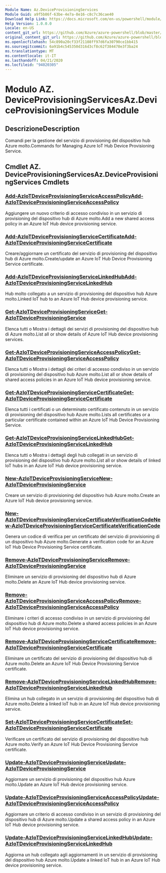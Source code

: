 ```yaml
---
Module Name: Az.DeviceProvisioningServices
Module Guid: a9f5b86f-63be-4e7a-8e16-c8c7c36cae40
Download Help Link: https://docs.microsoft.com/en-us/powershell/module/az.deviceprovisioningservices
Help Version: 1.0.0.0
Locale: en-US
content_git_url: https://github.com/Azure/azure-powershell/blob/master/src/DeviceProvisioningServices/DeviceProvisioningServices/help/Az.DeviceProvisioningServices.md
original_content_git_url: https://github.com/Azure/azure-powershell/blob/master/src/DeviceProvisioningServices/DeviceProvisioningServices/help/Az.DeviceProvisioningServices.md
ms.openlocfilehash: 54c890a20cf33f21108ff97d6fa30790ce1bb415
ms.sourcegitcommit: 6a91b4c545350d316d3cf8c62f384478e3f3ba24
ms.translationtype: MT
ms.contentlocale: it-IT
ms.lasthandoff: 04/21/2020
ms.locfileid: "94020305"
---
```

# <span data-ttu-id="4fb3a-101">Modulo AZ. DeviceProvisioningServices</span><span class="sxs-lookup"><span data-stu-id="4fb3a-101">Az.DeviceProvisioningServices Module</span></span>
## <span data-ttu-id="4fb3a-102">Descrizione</span><span class="sxs-lookup"><span data-stu-id="4fb3a-102">Description</span></span>
<span data-ttu-id="4fb3a-103">Comandi per la gestione del servizio di provisioning del dispositivo hub Azure molto.</span><span class="sxs-lookup"><span data-stu-id="4fb3a-103">Commands for Managing Azure IoT Hub Device Provisioning Service.</span></span>

## <span data-ttu-id="4fb3a-104">Cmdlet AZ. DeviceProvisioningServices</span><span class="sxs-lookup"><span data-stu-id="4fb3a-104">Az.DeviceProvisioningServices Cmdlets</span></span>
### [<span data-ttu-id="4fb3a-105">Add-AzIoTDeviceProvisioningServiceAccessPolicy</span><span class="sxs-lookup"><span data-stu-id="4fb3a-105">Add-AzIoTDeviceProvisioningServiceAccessPolicy</span></span>](Add-AzIoTDeviceProvisioningServiceAccessPolicy.md)
<span data-ttu-id="4fb3a-106">Aggiungere un nuovo criterio di accesso condiviso in un servizio di provisioning del dispositivo hub di Azure molto.</span><span class="sxs-lookup"><span data-stu-id="4fb3a-106">Add a new shared access policy in an Azure IoT Hub device provisioning service.</span></span>

### [<span data-ttu-id="4fb3a-107">Add-AzIoTDeviceProvisioningServiceCertificate</span><span class="sxs-lookup"><span data-stu-id="4fb3a-107">Add-AzIoTDeviceProvisioningServiceCertificate</span></span>](Add-AzIoTDeviceProvisioningServiceCertificate.md)
<span data-ttu-id="4fb3a-108">Creare/aggiornare un certificato del servizio di provisioning del dispositivo hub di Azure molto.</span><span class="sxs-lookup"><span data-stu-id="4fb3a-108">Create/update an Azure IoT Hub Device Provisioning Service certificate.</span></span>

### [<span data-ttu-id="4fb3a-109">Add-AzIoTDeviceProvisioningServiceLinkedHub</span><span class="sxs-lookup"><span data-stu-id="4fb3a-109">Add-AzIoTDeviceProvisioningServiceLinkedHub</span></span>](Add-AzIoTDeviceProvisioningServiceLinkedHub.md)
<span data-ttu-id="4fb3a-110">Hub molto collegato a un servizio di provisioning del dispositivo hub Azure molto.</span><span class="sxs-lookup"><span data-stu-id="4fb3a-110">Linked IoT hub to an Azure IoT Hub device provisioning service.</span></span>

### [<span data-ttu-id="4fb3a-111">Get-AzIoTDeviceProvisioningService</span><span class="sxs-lookup"><span data-stu-id="4fb3a-111">Get-AzIoTDeviceProvisioningService</span></span>](Get-AzIoTDeviceProvisioningService.md)
<span data-ttu-id="4fb3a-112">Elenca tutti o Mostra i dettagli dei servizi di provisioning del dispositivo hub di Azure molto.</span><span class="sxs-lookup"><span data-stu-id="4fb3a-112">List all or show details of Azure IoT Hub device provisioning services.</span></span>

### [<span data-ttu-id="4fb3a-113">Get-AzIoTDeviceProvisioningServiceAccessPolicy</span><span class="sxs-lookup"><span data-stu-id="4fb3a-113">Get-AzIoTDeviceProvisioningServiceAccessPolicy</span></span>](Get-AzIoTDeviceProvisioningServiceAccessPolicy.md)
<span data-ttu-id="4fb3a-114">Elenca tutti o Mostra i dettagli dei criteri di accesso condiviso in un servizio di provisioning del dispositivo hub Azure molto.</span><span class="sxs-lookup"><span data-stu-id="4fb3a-114">List all or show details of shared access policies in an Azure IoT Hub device provisioning service.</span></span>

### [<span data-ttu-id="4fb3a-115">Get-AzIoTDeviceProvisioningServiceCertificate</span><span class="sxs-lookup"><span data-stu-id="4fb3a-115">Get-AzIoTDeviceProvisioningServiceCertificate</span></span>](Get-AzIoTDeviceProvisioningServiceCertificate.md)
<span data-ttu-id="4fb3a-116">Elenca tutti i certificati o un determinato certificato contenuto in un servizio di provisioning del dispositivo hub Azure molto.</span><span class="sxs-lookup"><span data-stu-id="4fb3a-116">Lists all certificates or a particular certificate contained within an Azure IoT Hub Device Provisioning Service.</span></span>

### [<span data-ttu-id="4fb3a-117">Get-AzIoTDeviceProvisioningServiceLinkedHub</span><span class="sxs-lookup"><span data-stu-id="4fb3a-117">Get-AzIoTDeviceProvisioningServiceLinkedHub</span></span>](Get-AzIoTDeviceProvisioningServiceLinkedHub.md)
<span data-ttu-id="4fb3a-118">Elenca tutti o Mostra i dettagli degli hub collegati in un servizio di provisioning del dispositivo hub Azure molto.</span><span class="sxs-lookup"><span data-stu-id="4fb3a-118">List all or show details of linked IoT hubs in an Azure IoT Hub device provisioning service.</span></span>

### [<span data-ttu-id="4fb3a-119">New-AzIoTDeviceProvisioningService</span><span class="sxs-lookup"><span data-stu-id="4fb3a-119">New-AzIoTDeviceProvisioningService</span></span>](New-AzIoTDeviceProvisioningService.md)
<span data-ttu-id="4fb3a-120">Creare un servizio di provisioning del dispositivo hub Azure molto.</span><span class="sxs-lookup"><span data-stu-id="4fb3a-120">Create an Azure IoT Hub device provisioning service.</span></span>

### [<span data-ttu-id="4fb3a-121">New-AzIoTDeviceProvisioningServiceCertificateVerificationCode</span><span class="sxs-lookup"><span data-stu-id="4fb3a-121">New-AzIoTDeviceProvisioningServiceCertificateVerificationCode</span></span>](New-AzIoTDeviceProvisioningServiceCertificateVerificationCode.md)
<span data-ttu-id="4fb3a-122">Genera un codice di verifica per un certificato del servizio di provisioning di un dispositivo hub Azure molto.</span><span class="sxs-lookup"><span data-stu-id="4fb3a-122">Generate a verification code for an Azure IoT Hub Device Provisioning Service certificate.</span></span>

### [<span data-ttu-id="4fb3a-123">Remove-AzIoTDeviceProvisioningService</span><span class="sxs-lookup"><span data-stu-id="4fb3a-123">Remove-AzIoTDeviceProvisioningService</span></span>](Remove-AzIoTDeviceProvisioningService.md)
<span data-ttu-id="4fb3a-124">Eliminare un servizio di provisioning del dispositivo hub di Azure molto.</span><span class="sxs-lookup"><span data-stu-id="4fb3a-124">Delete an Azure IoT Hub device provisioning service.</span></span>

### [<span data-ttu-id="4fb3a-125">Remove-AzIoTDeviceProvisioningServiceAccessPolicy</span><span class="sxs-lookup"><span data-stu-id="4fb3a-125">Remove-AzIoTDeviceProvisioningServiceAccessPolicy</span></span>](Remove-AzIoTDeviceProvisioningServiceAccessPolicy.md)
<span data-ttu-id="4fb3a-126">Eliminare i criteri di accesso condiviso in un servizio di provisioning del dispositivo hub di Azure molto.</span><span class="sxs-lookup"><span data-stu-id="4fb3a-126">Delete a shared access policies in an Azure IoT Hub device provisioning service.</span></span>

### [<span data-ttu-id="4fb3a-127">Remove-AzIoTDeviceProvisioningServiceCertificate</span><span class="sxs-lookup"><span data-stu-id="4fb3a-127">Remove-AzIoTDeviceProvisioningServiceCertificate</span></span>](Remove-AzIoTDeviceProvisioningServiceCertificate.md)
<span data-ttu-id="4fb3a-128">Eliminare un certificato del servizio di provisioning del dispositivo hub di Azure molto.</span><span class="sxs-lookup"><span data-stu-id="4fb3a-128">Delete an Azure IoT Hub Device Provisioning Service certificate.</span></span>

### [<span data-ttu-id="4fb3a-129">Remove-AzIoTDeviceProvisioningServiceLinkedHub</span><span class="sxs-lookup"><span data-stu-id="4fb3a-129">Remove-AzIoTDeviceProvisioningServiceLinkedHub</span></span>](Remove-AzIoTDeviceProvisioningServiceLinkedHub.md)
<span data-ttu-id="4fb3a-130">Elimina un hub collegato in un servizio di provisioning del dispositivo hub di Azure molto.</span><span class="sxs-lookup"><span data-stu-id="4fb3a-130">Delete a linked IoT hub in an Azure IoT Hub device provisioning service.</span></span>

### [<span data-ttu-id="4fb3a-131">Set-AzIoTDeviceProvisioningServiceCertificate</span><span class="sxs-lookup"><span data-stu-id="4fb3a-131">Set-AzIoTDeviceProvisioningServiceCertificate</span></span>](Set-AzIoTDeviceProvisioningServiceCertificate.md)
<span data-ttu-id="4fb3a-132">Verificare un certificato del servizio di provisioning del dispositivo hub Azure molto.</span><span class="sxs-lookup"><span data-stu-id="4fb3a-132">Verify an Azure IoT Hub Device Provisioning Service certificate.</span></span>

### [<span data-ttu-id="4fb3a-133">Update-AzIoTDeviceProvisioningService</span><span class="sxs-lookup"><span data-stu-id="4fb3a-133">Update-AzIoTDeviceProvisioningService</span></span>](Update-AzIoTDeviceProvisioningService.md)
<span data-ttu-id="4fb3a-134">Aggiornare un servizio di provisioning del dispositivo hub Azure molto.</span><span class="sxs-lookup"><span data-stu-id="4fb3a-134">Update an Azure IoT Hub device provisioning service.</span></span>

### [<span data-ttu-id="4fb3a-135">Update-AzIoTDeviceProvisioningServiceAccessPolicy</span><span class="sxs-lookup"><span data-stu-id="4fb3a-135">Update-AzIoTDeviceProvisioningServiceAccessPolicy</span></span>](Update-AzIoTDeviceProvisioningServiceAccessPolicy.md)
<span data-ttu-id="4fb3a-136">Aggiornare un criterio di accesso condiviso in un servizio di provisioning del dispositivo hub di Azure molto.</span><span class="sxs-lookup"><span data-stu-id="4fb3a-136">Update a shared access policy in an Azure IoT Hub device provisioning service.</span></span>

### [<span data-ttu-id="4fb3a-137">Update-AzIoTDeviceProvisioningServiceLinkedHub</span><span class="sxs-lookup"><span data-stu-id="4fb3a-137">Update-AzIoTDeviceProvisioningServiceLinkedHub</span></span>](Update-AzIoTDeviceProvisioningServiceLinkedHub.md)
<span data-ttu-id="4fb3a-138">Aggiorna un hub collegato agli aggiornamenti in un servizio di provisioning del dispositivo hub Azure molto.</span><span class="sxs-lookup"><span data-stu-id="4fb3a-138">Update a linked IoT hub in an Azure IoT Hub device provisioning service.</span></span>

